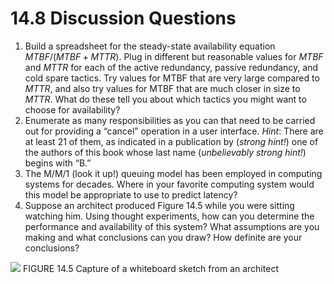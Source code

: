 14.8 Discussion Questions
===

1. Build a spreadsheet for the steady-state availability equation $MTBF / (MTBF + MTTR)$. Plug in different but reasonable values for $MTBF$ and $MTTR$ for each of the active redundancy, passive redundancy, and cold spare tactics. Try values for MTBF that are very large compared to $MTTR$, and also try values for MTBF that are much closer in size to $MTTR$. 
  What do these tell you about which tactics you might want to choose for availability?
2. Enumerate as many responsibilities as you can that need to be carried out for providing a “cancel” operation in a user interface. _Hint_: There are at least 21 of them, as indicated in a publication by (_strong hint!_) one of the authors of this book whose last name (_unbelievably strong hint!_) begins with “B.”
3. The M/M/1 (look it up!) queuing model has been employed in computing systems for decades. Where in your favorite computing system would this model be appropriate to use to predict latency?
4. Suppose an architect produced Figure 14.5 while you were sitting watching him. Using thought experiments, how can you determine the performance and availability of this system? What assumptions are you making and what conclusions can you draw? How definite are your conclusions?

![](fig.14.5)
FIGURE 14.5 Capture of a whiteboard sketch from an architect

